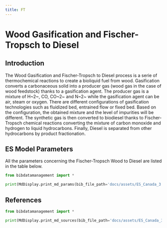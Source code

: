 ```yaml
---
title: FT
---
```


# Wood Gasification and Fischer-Tropsch to Diesel

## Introduction

The Wood Gasification and Fischer-Tropsch to Diesel process is a serie
of thermochemical reactions to create a bioliquid fuel from wood.
Gasification converts a carbonaceous solid into a producer gas (wood gas
in the case of wood feedstock) thanks to a gasification agent. The
producer gas is a mixture of H~2~, CO, CO~2~ and N~2~ while the gasification
agent can be air, steam or oxygen. There are different configurations of
gasification technologies such as fluidized bed, entrained flow
or fixed bed. Based on the configuration, the obtained mixture and the
level of impurities will be different. The synthetic gas is then
converted to biodiesel thanks to Fischer-Tropsch chemical reactions
converting the mixture of carbon monoxide and hydrogen to liquid
hydrocarbons. Finally, Diesel is separated from other hydrocarbons by
product fractionation.

## ES Model Parameters

All the parameters concerning the Fischer-Tropsch Wood to Diesel are listed in the table
below.

```python exec="on"
from bibdatamanagement import *

print(MdDisplay.print_md_params(bib_file_path='docs/assets/ES_Canada_3.bib',filter_entry='FT'))
```

## References

```python exec="on"
from bibdatamanagement import *

print(MdDisplay.print_md_sources(bib_file_path='docs/assets/ES_Canada_3.bib',filter_entry='FT'))
```
